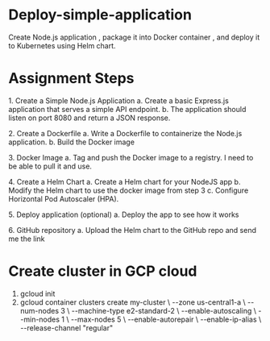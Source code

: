 # Deploy-simple-application
Create Node.js application , package it into Docker container , and deploy it to Kubernetes using Helm chart.


# Assignment Steps
1.​ Create a Simple Node.js Application
   a.​ Create a basic Express.js application that serves a simple API endpoint.
   b.​ The application should listen on port 8080 and return a JSON response.

2.​ Create a Dockerfile
   a.​ Write a Dockerfile to containerize the Node.js application.
   b.​ Build the Docker image

3.​ Docker Image
   a.​ Tag and push the Docker image to a registry. I need to be able to pull it and use.

4.​ Create a Helm Chart
   a.​ Create a Helm chart for your NodeJS app
   b.​ Modify the Helm chart to use the docker image from step 3
   c.​ Configure Horizontal Pod Autoscaler (HPA).

5.​ Deploy application (optional)
   a.​ Deploy the app to see how it works
   
6.​ GitHub repository
   a.​ Upload the Helm chart to the GitHub repo and send me the link

# Create cluster in GCP cloud
1. gcloud init
2. gcloud container clusters create my-cluster \\
  --zone us-central1-a \\
  --num-nodes 3 \\
  --machine-type e2-standard-2 \\
  --enable-autoscaling \\
  --min-nodes 1 \\
  --max-nodes 5 \\
  --enable-autorepair \\
  --enable-ip-alias \\
  --release-channel "regular"
